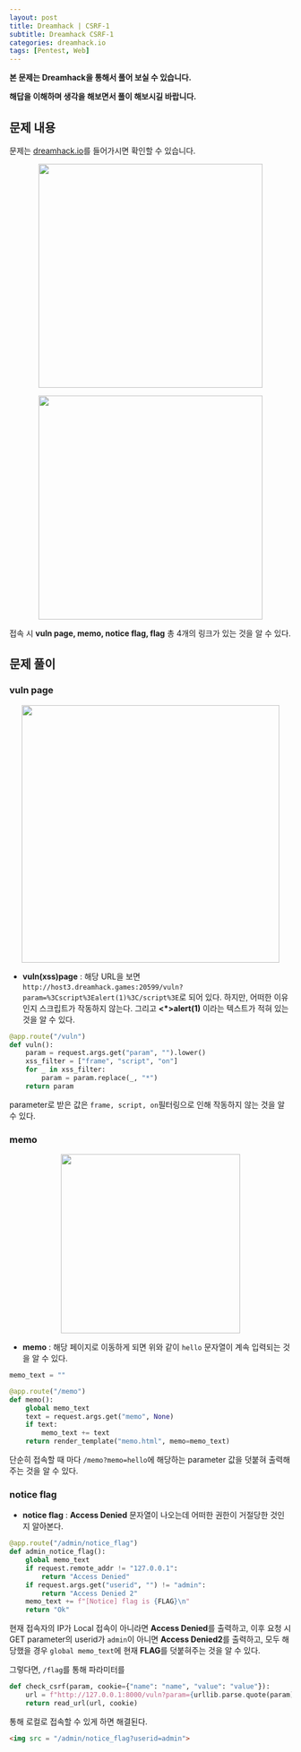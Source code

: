 ```yaml
---
layout: post
title: Dreamhack | CSRF-1
subtitle: Dreamhack CSRF-1
categories: dreamhack.io
tags: [Pentest, Web]
---
```


**본 문제는 Dreamhack을 통해서 풀어 보실 수 있습니다.**

**해답을 이해하며 생각을 해보면서 풀이 해보시길 바랍니다.**

## 문제 내용

문제는 <a href = "https://dreamhack.io/wargame/challenges/">dreamhack.io</a>를 들어가시면 확인할 수 있습니다.

<p align="center">
<img src ="https://user-images.githubusercontent.com/78135526/208231436-ada49d8c-a619-4e50-9a3f-ad46f93c3f74.png" width = 400> 
</p>

<p align="center">
<img src ="https://user-images.githubusercontent.com/78135526/208233924-e59bb17e-288f-4ed0-8391-cbe0e20ca02b.png" width = 400> 
</p>

접속 시 **vuln page, memo, notice flag, flag** 총 4개의 링크가 있는 것을 알 수 있다.

## 문제 풀이

### vuln page

<p align="center">
<img src ="https://user-images.githubusercontent.com/78135526/208231544-7a2d8c2e-7612-4bd8-90b8-11fce09d2879.png" width = 460> 
</p>

* **vuln(xss)page** : 해당 URL을 보면 `http://host3.dreamhack.games:20599/vuln?param=%3Cscript%3Ealert(1)%3C/script%3E`로 되어 있다. 하지만, 어떠한 이유인지 스크립트가 작동하지 않는다. 그리고 __<*>alert(1)__ 이라는 텍스트가 적혀 있는 것을 알 수 있다.

```python
@app.route("/vuln")
def vuln():
    param = request.args.get("param", "").lower()
    xss_filter = ["frame", "script", "on"]
    for _ in xss_filter:
        param = param.replace(_, "*")
    return param
```

parameter로 받은 값은 `frame, script, on`필터링으로 인해 작동하지 않는 것을 알 수 있다.

### memo

<p align="center">
<img src ="https://user-images.githubusercontent.com/78135526/208233997-4b50df53-c548-4a8e-beca-fed3a15b5e72.png" width = 320> 
</p>

* **memo** : 해당 페이지로 이동하게 되면 위와 같이 `hello` 문자열이 계속 입력되는 것을 알 수 있다.

```python
memo_text = ""

@app.route("/memo")
def memo():
    global memo_text
    text = request.args.get("memo", None)
    if text:
        memo_text += text
    return render_template("memo.html", memo=memo_text)
```

단순히 접속할 때 마다 `/memo?memo=hello`에 해당하는 parameter 값을 덧붙혀 출력해주는 것을 알 수 있다.

### notice flag

* **notice flag** : **Access Denied** 문자열이 나오는데 어떠한 권한이 거절당한 것인지 알아본다.

```python
@app.route("/admin/notice_flag")
def admin_notice_flag():
    global memo_text
    if request.remote_addr != "127.0.0.1":
        return "Access Denied"
    if request.args.get("userid", "") != "admin":
        return "Access Denied 2"
    memo_text += f"[Notice] flag is {FLAG}\n"
    return "Ok"
```

현재 접속자의 IP가 Local 접속이 아니라면 **Access Denied**를 출력하고, 이후 요청 시 GET parameter의 userid가 `admin`이 아니면 **Access Denied2**를 출력하고, 모두 해당했을 경우 `global memo_text`에 현재 **FLAG**를 덧붙혀주는 것을 알 수 있다.

그렇다면, `/flag`를 통해 파라미터를

```python
def check_csrf(param, cookie={"name": "name", "value": "value"}):
    url = f"http://127.0.0.1:8000/vuln?param={urllib.parse.quote(param)}"
    return read_url(url, cookie)
```

통해 로컬로 접속할 수 있게 하면 해결된다.

```html
<img src = "/admin/notice_flag?userid=admin">
```